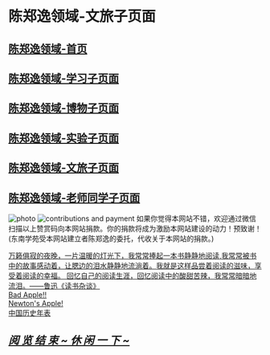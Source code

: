 # 陈郑逸领域-文旅子页面
## [陈郑逸领域-首页](https://fujianprovince.github.io/ "探索首页")  
## [陈郑逸领域-学习子页面](https://fujianprovince.github.io/study/ "探索学习")  
## [陈郑逸领域-博物子页面](https://fujianprovince.github.io/natural-history/ "探索博物")  
## [陈郑逸领域-实验子页面](https://fujianprovince.github.io/experiments/ "探索实验") 
## [陈郑逸领域-文旅子页面](https://fujianprovince.github.io/literature-and-travel/ "就是本页")  
## [陈郑逸领域-老师同学子页面](https://fujianprovince.github.io/teachers-and-classmates/ "探索老师同学")  
![photo](https://imglf6.lf127.net/img/44d991af83235419/MkQ2N09jTTFRT0FHNnNnaFFha1dLdCtYOUc1eE5mM0F6bEw2enRHT0R5TT0.png?imageView&thumbnail=1680x0)
![contributions and payment](https://imglf4.lf127.net/img/cd5b50094581642a/MkQ2N09jTTFRT0JLaE1QRm96UUd0NTFmbWpIamZKdGZpbUJOSGthVHdMTT0.png?imageView&thumbnail=1680x0)
如果你觉得本网站不错，欢迎通过微信扫描以上赞赏码向本网站捐款。你的捐款将成为激励本网站建设的动力！预致谢！  
(东南学苑受本网站建立者陈郑逸的委托，代收关于本网站的捐款。)  

[  万籁俱寂的夜晚，一片温暖的灯光下，我常常捧起一本书静静地阅读,我常常被书中的故事感动着，让腮边的泪水静静地流淌着。我就是这样品尝着阅读的滋味，享受着阅读的幸福。
  回忆自己的阅读生涯，回忆阅读中的酸甜苦辣，我常常暗暗地流泪。——鲁迅《读书杂谈》](https://mp.zhizhuma.com/q?c=120IXMMA791&wxParamQr=1&sh=sh&vt_=1653229608156&_loginTime=1653229611843 "读书")  
[Bad Apple!!](https://www.bilibili.com/video/BV1x5411o7Kn)  
[Newton's Apple!](https://www.bilibili.com/video/BV1ir4y1c7oJ)  
[中国历史年表](https://www.bilibili.com/video/BV1n441127jG)  

## *[阅 览 结 束 ~ 休 闲 一 下 ~](https://fujianprovince.github.io/game.html "休闲一下")*  
